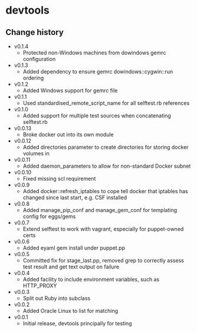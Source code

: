 devtools
========

Change history
--------------

* v0.1.4
    * Protected non-Windows machines from dowindows gemrc configuration
* v0.1.3
    * Added dependency to ensure gemrc dowindows::cygwin::run ordering
* v0.1.2
    * Added Windows support for gemrc file
* v0.1.1
    * Used standardised_remote_script_name for all selftest.rb references
* v0.1.0
    * Added support for multiple test sources when concatenating selftest.rb
* v0.0.13
    * Broke docker out into its own module
* v0.0.12
    * Added directories parameter to create directories for storing docker volumes in
* v0.0.11
    * Added daemon_parameters to allow for non-standard Docker subnet
* v0.0.10
    * Fixed missing scl requirement
* v0.0.9
    * Added docker::refresh_iptables to cope tell docker that iptables has changed since last start, e.g. CSF installed
* v0.0.8
    * Added manage_pip_conf and manage_gem_conf for templating config for eggs/gems
* v0.0.7
    * Extend selftest to work with vagrant, especially for puppet-owned certs
* v0.0.6
    * Added eyaml gem install under puppet.pp
* v0.0.5
    * Committed fix for stage_last.pp, removed grep to correctly assess test result and get text output on failure
* v0.0.4
    * Added facility to include environment variables, such as HTTP_PROXY
* v0.0.3
    * Split out Ruby into subclass
* v0.0.2
    * Added Oracle Linux to list for matching
* v0.0.1
    * Initial release, devtools principally for testing
